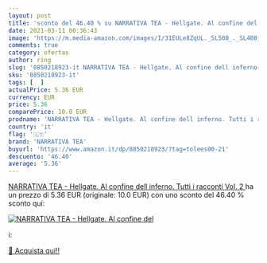 ```yaml
---
layout: post
title: 'sconto del 46.40 % su NARRATIVA TEA - Hellgate. Al confine del  '
date: 2021-03-11 00:36:43
image: 'https://m.media-amazon.com/images/I/31EULe8ZqUL._SL500_._SL400_.jpg'
comments: true
category: ofertas
author: ring
slug: '8850218923-it NARRATIVA TEA - Hellgate. Al confine dell inferno. Tutti i...'
sku: '8850218923-it'
tags: [  ]
actualPrice: 5.36 EUR
currency: EUR
price: 5.36
comparePrice: 10.0 EUR
prodname: 'NARRATIVA TEA - Hellgate. Al confine dell inferno. Tutti i racconti  Vol. 2 '
country: 'it'
flag: '🇮🇹'
brand: 'NARRATIVA TEA'
buyurl: 'https://www.amazon.it/dp/8850218923/?tag=tolees00-21'
descuento: '46.40'
average: '5.36'
---
```


[NARRATIVA TEA - Hellgate. Al confine dell inferno. Tutti i racconti  Vol. 2 ](https://www.amazon.it/dp/8850218923/?tag=tolees00-21) ha un prezzo di 5.36 EUR (originale: 10.0 EUR) con uno sconto del 46.40 % sconto qui:

[![NARRATIVA TEA - Hellgate. Al confine del](https://m.media-amazon.com/images/I/31EULe8ZqUL._SL500_._SL400_.jpg)](https://www.amazon.it/dp/8850218923/?tag=tolees00-21)

ℹ️:


[🛒 Acquista qui!!](https://www.amazon.it/dp/8850218923/?tag=tolees00-21)

